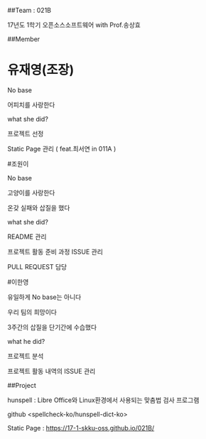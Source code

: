 ##Team : 021B

17년도 1학기 오픈소스소프트웨어 with Prof.송상효

##Member 

# 유재영(조장)

No base

어피치를 사랑한다

what she did?

프로젝트 선정

Static Page 관리 ( feat.최서연 in 011A )


#조원이

No base

고양이를 사랑한다

온갖 실패와 삽질을 했다

what she did?

README 관리

프로젝트 활동 준비 과정 ISSUE 관리

PULL REQUEST 담당


#이한영

유일하게 No base는 아니다

우리 팀의 희망이다

3주간의 삽질을 단기간에 수습했다

what he did?

프로젝트 분석

프로젝트 활동 내역의 ISSUE 관리


##Project

hunspell : Libre Office와 Linux환경에서 사용되는 맞춤법 검사 프로그램

github <spellcheck-ko/hunspell-dict-ko>
            
Static Page : https://17-1-skku-oss.github.io/021B/


